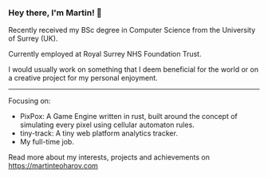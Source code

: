 ### Hey there, I'm Martin! 👋

Recently received my BSc degree in Computer Science from the University of Surrey (UK).

Currently employed at Royal Surrey NHS Foundation Trust.

I would usually work on something that I deem beneficial for the world or on a creative project for my personal enjoyment.

---
Focusing on:

- PixPox: A Game Engine written in rust, built around the concept of simulating every pixel using cellular automaton rules.
- tiny-track: A tiny web platform analytics tracker.
- My full-time job.

Read more about my interests, projects and achievements on https://martinteoharov.com

<!--
**martinteoharov/martinteoharov** is a ✨ _special_ ✨ repository because its `README.md` (this file) appears on your GitHub profile.

Here are some ideas to get you started:

- 🔭 I’m currently working on ...
- 🌱 I’m currently learning ...
- 👯 I’m looking to collaborate on ...
- 🤔 I’m looking for help with ...
- 💬 Ask me about ...
- 📫 How to reach me: ...
- 😄 Pronouns: ...
- ⚡ Fun fact: ...
-->
